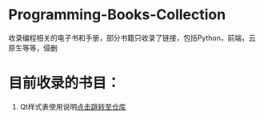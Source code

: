 # Programming-Books-Collection
收录编程相关的电子书和手册，部分书籍只收录了链接，包括Python，前端，云原生等等，侵删

# 目前收录的书目：
1. Qt样式表使用说明[点击跳转至仓库](https://github.com/CatDayDream/Programming-Books-Sharing/blob/master/Python/Qt%E6%A0%B7%E5%BC%8F%E8%A1%A8%E4%BD%BF%E7%94%A8%E8%AF%B4%E6%98%8E%E4%B9%A6.pdf)
